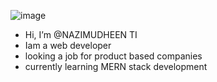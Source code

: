![image](https://twitter.com/NazimudheenT/header_photo)

- Hi, I’m @NAZIMUDHEEN TI
- Iam a web developer 
- looking a job for product based companies
- currently learning MERN stack development
